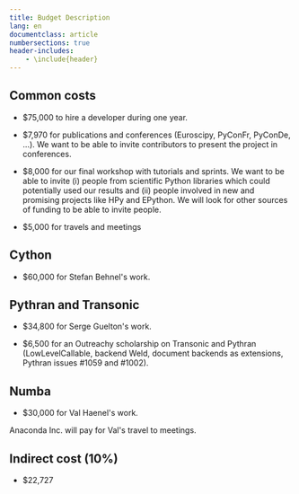 ```yaml
---
title: Budget Description
lang: en
documentclass: article
numbersections: true
header-includes:
    - \include{header}
---
```


## Common costs

- $75,000 to hire a developer during one year.

- $7,970 for publications and conferences (Euroscipy, PyConFr, PyConDe, ...).
We want to be able to invite contributors to present the project in
conferences.

- $8,000 for our final workshop with tutorials and sprints. We want to be able
to invite (i) people from scientific Python libraries which could potentially
used our results and (ii) people involved in new and promising projects like
HPy and EPython. We will look for other sources of funding to be able to invite
people.

- $5,000 for travels and meetings

## Cython

- $60,000 for Stefan Behnel's work.

## Pythran and Transonic

- $34,800 for Serge Guelton's work.

- $6,500 for an Outreachy scholarship on Transonic and Pythran
(LowLevelCallable, backend Weld, document backends as extensions, Pythran
issues #1059 and #1002).

## Numba

- $30,000 for Val Haenel's work.

Anaconda Inc. will pay for Val's travel to meetings.

## Indirect cost (10%)

- $22,727

